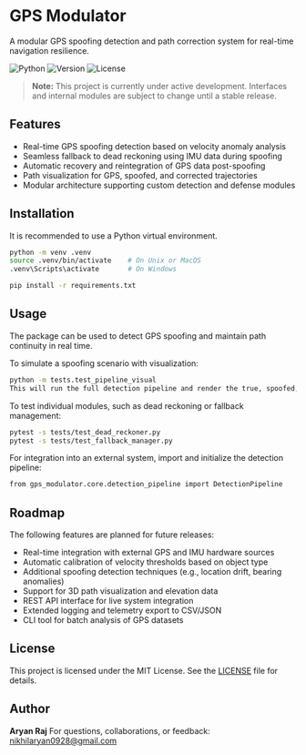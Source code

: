 # GPS Modulator
A modular GPS spoofing detection and path correction system for real-time navigation resilience.

![Python](https://img.shields.io/badge/python-3.10+-blue)
![Version](https://img.shields.io/badge/version-1.0.0-brightgreen)
![License](https://img.shields.io/badge/license-MIT-lightgrey)

> **Note:** This project is currently under active development. Interfaces and internal modules are subject to change until a stable release.


## Features

- Real-time GPS spoofing detection based on velocity anomaly analysis
- Seamless fallback to dead reckoning using IMU data during spoofing
- Automatic recovery and reintegration of GPS data post-spoofing
- Path visualization for GPS, spoofed, and corrected trajectories
- Modular architecture supporting custom detection and defense modules

## Installation

It is recommended to use a Python virtual environment.

```bash
python -m venv .venv
source .venv/bin/activate    # On Unix or MacOS
.venv\Scripts\activate       # On Windows

pip install -r requirements.txt
```


## Usage

The package can be used to detect GPS spoofing and maintain path continuity in real time.

To simulate a spoofing scenario with visualization:

```bash
python -m tests.test_pipeline_visual
This will run the full detection pipeline and render the true, spoofed, and corrected trajectories.
```

To test individual modules, such as dead reckoning or fallback management:

```bash
pytest -s tests/test_dead_reckoner.py
pytest -s tests/test_fallback_manager.py
```
For integration into an external system, import and initialize the detection pipeline:

```bash
from gps_modulator.core.detection_pipeline import DetectionPipeline
```
## Roadmap

The following features are planned for future releases:

- Real-time integration with external GPS and IMU hardware sources
- Automatic calibration of velocity thresholds based on object type
- Additional spoofing detection techniques (e.g., location drift, bearing anomalies)
- Support for 3D path visualization and elevation data
- REST API interface for live system integration
- Extended logging and telemetry export to CSV/JSON
- CLI tool for batch analysis of GPS datasets

## License

This project is licensed under the MIT License. See the [LICENSE](LICENSE) file for details.


## Author

**Aryan Raj** 
For questions, collaborations, or feedback: [nikhilaryan0928@gmail.com](mailto:nikhilaryan0928@gmail.com)

